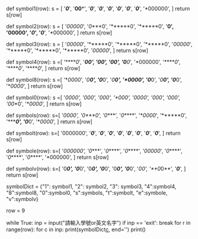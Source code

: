 def symbol1(row):
    s = [
        '***0***',
        '**00***',
        '***0***',
        '***0***',
        '***0***',
        '***0***',
        '***0***',
        '***0***',
        '*000000',
    ]
    return s[row]
   
   
def symbol2(row):
    s = [
        '*00000*',
        '*0****0',
        '******0',
        '******0',
        '******0',
        '**00000',
        '*0*****',
        '*0*****',
        '*000000',
    ]
    return s[row]
   
   
def symbol3(row):
    s = [
        '*00000*',
        '******0',
        '******0',
        '******0',
        '*00000*',
        '******0',
        '******0',
        '******0',
        '*00000*',
    ]
    return s[row]
   
def symbol4(row):
    s =[
      '*****0*',
      '****00*',
      '***0*0*',
      '**0**0*',
      '*0***0*',
      '*000000',
      '*****0*',
      '*****0*',
      '*****0*',
    ]
    return s[row]
   
   
def symbol8(row):
    s =[
      '**0000*',
      '*0****0',
      '*0****0',
      '*0****0',
      '**0000*',
      '*0****0',
      '*0****0',
      '*0****0',
      '**0000*',
     ]
    return s[row]
   
def symbol0(row):
     s =[
       '**0000*',
       '*0***00',
       '*0***00',
       '*0**0*0',
       '*0*00*0',
       '*0*0**0',
       '*00***0',
       '*00***0',
       '**0000*',
     ]
     return s[row]
   
   
def symbols(row):
     s=[
       '**0000*',
       '*0****0',
       '*0*****',
       '*0*****',
       '**0000*',
       '******0',
       '******0',
       '*0****0',
       '**0000*',
     ]
     return s[row]
   
   
def symbolt(row):
     s=[
       '0000000',
       '***0***',
       '***0***',
       '***0***',
       '***0***',
       '***0***',
       '***0***',
       '***0***',
       '***0***',
     ]
     return s[row]
   
   
def symbole(row):
     s=[
       '*000000',
       '*0*****',
       '*0*****',
       '*0*****',
       '*00000*',
       '*0*****',
       '*0*****',
       '*0*****',
       '*000000',
     ]
     return s[row]
   
   
def symbolv(row):
     s=[
       '0*****0',
       '0*****0',
       '0*****0',
       '0*****0',
       '0*****0',
       '0*****0',
       '*0***0*',
       '**0*0**',
       '***0***',
     ]
     return s[row]
   
   
   
   
   
   
   
   
   
symbolDict = {"1": symbol1, "2": symbol2, "3": symbol3, "4":symbol4, "8":symbol8, "0":symbol0,  "s":symbols,  "t":symbolt,  "e":symbole,  "v":symbolv}
   
row = 9
   
while True:
    inp = input("請輸入學號or英文名字")
    if inp == 'exit':
        break
    for r in range(row):
        for c in inp:
            print(symbolDict[c](r), end='')
        print()
